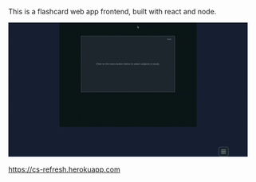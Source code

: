 This is a flashcard web app frontend, built with react and node.


![flashcard app](public/flashcard2.gif)

https://cs-refresh.herokuapp.com
